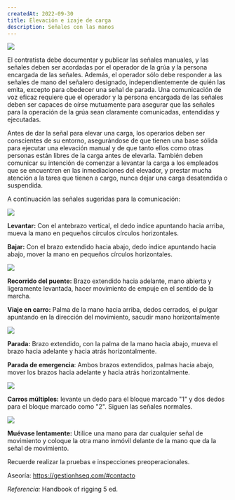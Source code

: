 ```yaml
---
createdAt: 2022-09-30
title: Elevación e izaje de carga
description: Señales con las manos
---
```

![](/img/grua.webp)

El contratista debe documentar y publicar las señales manuales, y las señales deben ser acordadas por el operador de la grúa y la persona encargada de las señales. Además, el operador sólo debe responder a las señales de mano del señalero designado, independientemente de quién las emita, excepto para obedecer una señal de parada. Una comunicación de voz eficaz requiere que el operador y la persona encargada de las señales deben ser capaces de oírse mutuamente para asegurar que las señales para la operación de la grúa sean claramente comunicadas, entendidas y ejecutadas. 

Antes de dar la señal para elevar una carga, los operarios deben ser conscientes de su entorno, asegurándose de que tienen una base sólida para ejecutar una elevación manual y de que tanto ellos como otras personas están libres de la carga antes de elevarla. También deben comunicar su intención de comenzar a levantar la carga a los empleados que se encuentren en las inmediaciones del elevador, y prestar mucha atención a la tarea que tienen a cargo, nunca dejar una carga desatendida o suspendida.

A﻿ continuación las señales sugeridas para la comunicación:

![](/img/arriba-abajo.webp)

**Levantar:** Con el antebrazo vertical, el dedo índice apuntando hacia arriba, mueva la mano en pequeños círculos círculos horizontales.

**Bajar:** Con el brazo extendido hacia abajo, dedo índice apuntando hacia abajo, mover la mano en pequeños círculos horizontales.

![](/img/carro.webp)

**Recorrido del puente:** Brazo extendido hacia adelante, mano abierta y ligeramente levantada, hacer movimiento de empuje en el sentido de la marcha.

**Viaje en carro:** Palma de la mano hacia arriba, dedos cerrados, el pulgar apuntando en la dirección del movimiento, sacudir mano horizontalmente

![](/img/parada.webp)

**Parada:** Brazo extendido, con la palma de la mano hacia abajo, mueva el brazo hacia adelante y hacia atrás horizontalmente.

**Parada de emergencia**: Ambos brazos extendidos, palmas hacia abajo, mover los brazos hacia adelante y hacia atrás horizontalmente.

![](/img/trolleys.webp)

**Carros múltiples:** levante un dedo para el bloque marcado "1" y dos dedos para el bloque marcado como "2". 
Siguen las señales normales. 

![](https://secureservercdn.net/104.238.69.59/d4b.0a6.myftpupload.com/wp-content/uploads/2017/09/Tuffy-Plain-Trolley-300x228.jpg)

**Muévase lentamente:** Utilice una mano para dar cualquier señal de movimiento y coloque la otra mano inmóvil delante de la mano que da la señal de movimiento.

R﻿ecuerde realizar la pruebas e inspecciones preoperacionales.

A﻿seoría: <https://gestionhseq.com/#contacto>

*R﻿eferencia:* Handbook of rigging 5 ed.